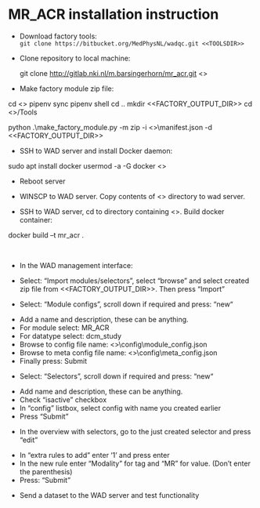 # MR_ACR installation instruction

+ Download factory tools:  
`git clone https://bitbucket.org/MedPhysNL/wadqc.git <<TOOLSDIR>>`

+ Clone repository to local machine:

  git clone http://gitlab.nki.nl/m.barsingerhorn/mr_acr.git <<REPODIR>>

+ Make factory module zip file:

cd <<REPODIR>>
pipenv sync 
pipenv shell 
cd .. 
mkdir <<FACTORY_OUTPUT_DIR>>
cd <<TOOLSDIRS>>/Tools

python .\make_factory_module.py -m zip -i  <<REPODIR>>\manifest.json -d <<FACTORY_OUTPUT_DIR>>

+ SSH to WAD server and install Docker daemon:

sudo apt install docker 
usermod -a -G docker <<user>>

+ Reboot server 

+ WINSCP to WAD server. Copy contents of <<REPODIR>> directory to wad server. 

+ SSH to WAD server, cd to directory containing <<REPODIR>>. Build docker container:

docker build –t mr_acr .

 
+	In the WAD management interface:
-	Select: “Import modules/selectors”,  select “browse” and select created zip file from <<FACTORY_OUTPUT_DIR>>. Then press “Import” 

-	Select: “Module configs”, scroll down if required and press: “new“
* Add a name and description, these can be anything. 
* For module select: MR_ACR
* For datatype select: dcm_study
* Browse to config file name:  <<REPODIR>>\config\module_config.json
* Browse to meta config file name: <<REPODIR>>\config\meta_config.json
* Finally press: Submit 

-	Select: “Selectors”, scroll down if required and press: “new“
* Add name and description, these can be anything.
* Check “isactive” checkbox
* In “config” listbox, select config with name you created earlier
* Press “Submit” 

-	In the overview with selectors, go to the just created selector and press “edit” 
* In “extra rules to add” enter ‘1’ and press enter 
* In the new rule enter “Modality” for tag and “MR” for value. (Don’t enter the parenthesis)
* Press: “Submit”

+	Send a dataset to the WAD server and test functionality
